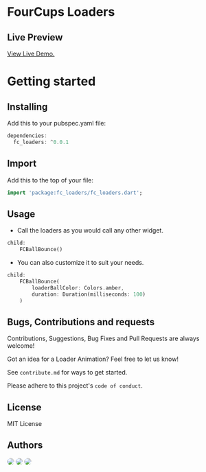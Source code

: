 <!-- 
This README describes the package. If you publish this package to pub.dev,
this README's contents appear on the landing page for your package.

For information about how to write a good package README, see the guide for
[writing package pages](https://dart.dev/guides/libraries/writing-package-pages). 

For general information about developing packages, see the Dart guide for
[creating packages](https://dart.dev/guides/libraries/create-library-packages)
and the Flutter guide for
[developing packages and plugins](https://flutter.dev/developing-packages). 
-->

# FourCups Loaders

## Live Preview

[View Live Demo.](https://four-cups.github.io/fc_loader_demo/#/)

# Getting started
## Installing
Add this to your pubspec.yaml file:
```dart
dependencies:
  fc_loaders: ^0.0.1
```

## Import
Add this to the top of your file:
```dart
import 'package:fc_loaders/fc_loaders.dart';
```

## Usage
- Call the loaders as you would call any other widget.
```dart
child: 
    FCBallBounce()
```

- You can also customize it to suit your needs.
```dart
child: 
    FCBallBounce(
        loaderBallColor: Colors.amber, 
        duration: Duration(milliseconds: 100)
    )
```
## Bugs, Contributions and requests
Contributions, Suggestions, Bug Fixes and Pull Requests are always welcome!

Got an idea for a Loader Animation? Feel free to let us know!

See `contribute.md` for ways to get started.

Please adhere to this project's `code of conduct`.


## License
MIT License


## Authors

<a href= "https://github.com/FabChris01"><img src = "https://github.com/FabChris01.png?size=40" style = "border-radius: 50%" /></a>
<a href= "https://github.com/hemanthhari2000"><img src = "https://github.com/hemanthhari2000.png?size=40" style = "border-radius: 50%" /></a>
<a href= "https://github.com/adityan2851"><img src = "https://github.com/adityan2851.png?size=40" style = "border-radius: 50%" /></a>
